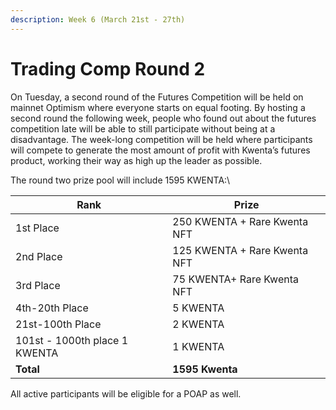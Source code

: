 ```yaml
---
description: Week 6 (March 21st - 27th)
---
```


# Trading Comp Round 2

On Tuesday, a second round of the Futures Competition will be held on mainnet Optimism where everyone starts on equal footing. By hosting a second round the following week, people who found out about the futures competition late will be able to still participate without being at a disadvantage. The week-long competition will be held where participants will compete to generate the most amount of profit with Kwenta’s futures product, working their way as high up the leader as possible.

The round two prize pool will include 1595 KWENTA:\


| Rank                          | Prize                        |
| ----------------------------- | ---------------------------- |
| 1st Place                     | 250 KWENTA + Rare Kwenta NFT |
| 2nd Place                     | 125 KWENTA + Rare Kwenta NFT |
| 3rd Place                     | 75 KWENTA+ Rare Kwenta NFT   |
| 4th-20th Place                | 5 KWENTA                     |
| 21st-100th Place              | 2 KWENTA                     |
| 101st - 1000th place 1 KWENTA | 1 KWENTA                     |
| **Total**                     | **1595 Kwenta**              |

All active participants will be eligible for a POAP as well.
